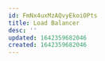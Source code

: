 ```yaml
---
id: FmNx4uxMzAQvyEkoiOPts
title: Load Balancer
desc: ''
updated: 1642359682046
created: 1642359682046
---
```



